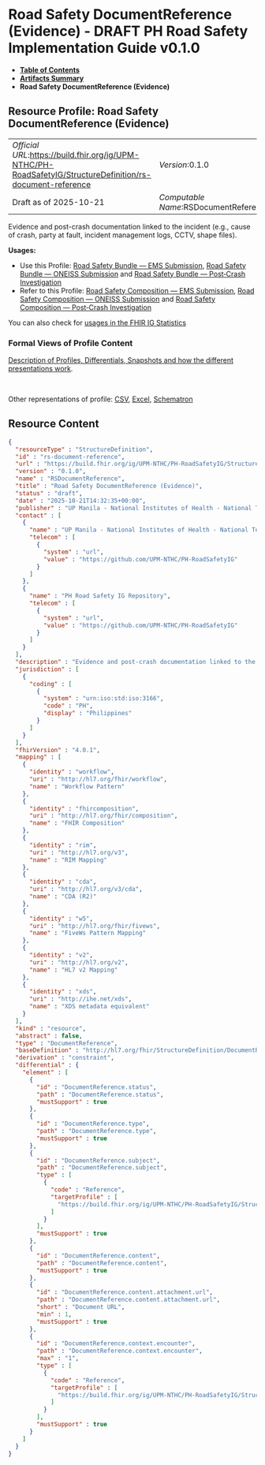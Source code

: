 # Road Safety DocumentReference (Evidence) - DRAFT PH Road Safety Implementation Guide v0.1.0

* [**Table of Contents**](toc.md)
* [**Artifacts Summary**](artifacts.md)
* **Road Safety DocumentReference (Evidence)**

## Resource Profile: Road Safety DocumentReference (Evidence) 

| | |
| :--- | :--- |
| *Official URL*:https://build.fhir.org/ig/UPM-NTHC/PH-RoadSafetyIG/StructureDefinition/rs-document-reference | *Version*:0.1.0 |
| Draft as of 2025-10-21 | *Computable Name*:RSDocumentReference |

 
Evidence and post-crash documentation linked to the incident (e.g., cause of crash, party at fault, incident management logs, CCTV, shape files). 

**Usages:**

* Use this Profile: [Road Safety Bundle — EMS Submission](StructureDefinition-rs-bundle-ems.md), [Road Safety Bundle — ONEISS Submission](StructureDefinition-rs-bundle-oneiss.md) and [Road Safety Bundle — Post‑Crash Investigation](StructureDefinition-rs-bundle-postcrash.md)
* Refer to this Profile: [Road Safety Composition — EMS Submission](StructureDefinition-rs-composition-ems.md), [Road Safety Composition — ONEISS Submission](StructureDefinition-rs-composition-oneiss.md) and [Road Safety Composition — Post‑Crash Investigation](StructureDefinition-rs-composition-postcrash.md)

You can also check for [usages in the FHIR IG Statistics](https://packages2.fhir.org/xig/example.fhir.ph.roadsafety|current/StructureDefinition/rs-document-reference)

### Formal Views of Profile Content

 [Description of Profiles, Differentials, Snapshots and how the different presentations work](http://build.fhir.org/ig/FHIR/ig-guidance/readingIgs.html#structure-definitions). 

 

Other representations of profile: [CSV](StructureDefinition-rs-document-reference.csv), [Excel](StructureDefinition-rs-document-reference.xlsx), [Schematron](StructureDefinition-rs-document-reference.sch) 



## Resource Content

```json
{
  "resourceType" : "StructureDefinition",
  "id" : "rs-document-reference",
  "url" : "https://build.fhir.org/ig/UPM-NTHC/PH-RoadSafetyIG/StructureDefinition/rs-document-reference",
  "version" : "0.1.0",
  "name" : "RSDocumentReference",
  "title" : "Road Safety DocumentReference (Evidence)",
  "status" : "draft",
  "date" : "2025-10-21T14:32:35+00:00",
  "publisher" : "UP Manila - National Institutes of Health - National Telehealth Center",
  "contact" : [
    {
      "name" : "UP Manila - National Institutes of Health - National Telehealth Center",
      "telecom" : [
        {
          "system" : "url",
          "value" : "https://github.com/UPM-NTHC/PH-RoadSafetyIG"
        }
      ]
    },
    {
      "name" : "PH Road Safety IG Repository",
      "telecom" : [
        {
          "system" : "url",
          "value" : "https://github.com/UPM-NTHC/PH-RoadSafetyIG"
        }
      ]
    }
  ],
  "description" : "Evidence and post-crash documentation linked to the incident (e.g., cause of crash, party at fault, incident management logs, CCTV, shape files).",
  "jurisdiction" : [
    {
      "coding" : [
        {
          "system" : "urn:iso:std:iso:3166",
          "code" : "PH",
          "display" : "Philippines"
        }
      ]
    }
  ],
  "fhirVersion" : "4.0.1",
  "mapping" : [
    {
      "identity" : "workflow",
      "uri" : "http://hl7.org/fhir/workflow",
      "name" : "Workflow Pattern"
    },
    {
      "identity" : "fhircomposition",
      "uri" : "http://hl7.org/fhir/composition",
      "name" : "FHIR Composition"
    },
    {
      "identity" : "rim",
      "uri" : "http://hl7.org/v3",
      "name" : "RIM Mapping"
    },
    {
      "identity" : "cda",
      "uri" : "http://hl7.org/v3/cda",
      "name" : "CDA (R2)"
    },
    {
      "identity" : "w5",
      "uri" : "http://hl7.org/fhir/fivews",
      "name" : "FiveWs Pattern Mapping"
    },
    {
      "identity" : "v2",
      "uri" : "http://hl7.org/v2",
      "name" : "HL7 v2 Mapping"
    },
    {
      "identity" : "xds",
      "uri" : "http://ihe.net/xds",
      "name" : "XDS metadata equivalent"
    }
  ],
  "kind" : "resource",
  "abstract" : false,
  "type" : "DocumentReference",
  "baseDefinition" : "http://hl7.org/fhir/StructureDefinition/DocumentReference",
  "derivation" : "constraint",
  "differential" : {
    "element" : [
      {
        "id" : "DocumentReference.status",
        "path" : "DocumentReference.status",
        "mustSupport" : true
      },
      {
        "id" : "DocumentReference.type",
        "path" : "DocumentReference.type",
        "mustSupport" : true
      },
      {
        "id" : "DocumentReference.subject",
        "path" : "DocumentReference.subject",
        "type" : [
          {
            "code" : "Reference",
            "targetProfile" : [
              "https://build.fhir.org/ig/UPM-NTHC/PH-RoadSafetyIG/StructureDefinition/rs-patient"
            ]
          }
        ],
        "mustSupport" : true
      },
      {
        "id" : "DocumentReference.content",
        "path" : "DocumentReference.content",
        "mustSupport" : true
      },
      {
        "id" : "DocumentReference.content.attachment.url",
        "path" : "DocumentReference.content.attachment.url",
        "short" : "Document URL",
        "min" : 1,
        "mustSupport" : true
      },
      {
        "id" : "DocumentReference.context.encounter",
        "path" : "DocumentReference.context.encounter",
        "max" : "1",
        "type" : [
          {
            "code" : "Reference",
            "targetProfile" : [
              "https://build.fhir.org/ig/UPM-NTHC/PH-RoadSafetyIG/StructureDefinition/rs-encounter"
            ]
          }
        ],
        "mustSupport" : true
      }
    ]
  }
}

```
